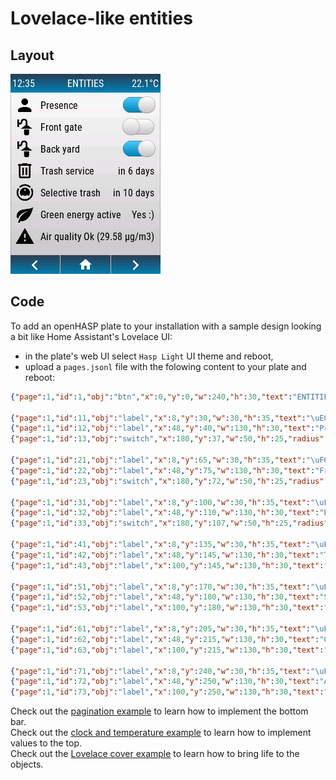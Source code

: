 
<h1>Lovelace-like entities</h1>

<h2>Layout</h2>

![Screenshot](../../assets/images/screenshots/demo_lovelace_entities.png)

<h2>Code</h2>

To add an openHASP plate to your installation with a sample design looking a bit like Home Assistant's Lovelace UI:

- in the plate's web UI select `Hasp Light` UI theme and reboot,
- upload a `pages.jsonl` file with the folowing content to your plate and reboot:


```json
{"page":1,"id":1,"obj":"btn","x":0,"y":0,"w":240,"h":30,"text":"ENTITIES","value_font":22,"bg_color":"#2C3E50","text_color":"#FFFFFF","radius":0,"border_side":0,"click":0}

{"page":1,"id":11,"obj":"label","x":8,"y":30,"w":30,"h":35,"text":"\uE004","align":1,"text_font":32,"text_color":"black"}
{"page":1,"id":12,"obj":"label","x":48,"y":40,"w":130,"h":30,"text":"Presence override","align":0,"text_font":16,"text_color":"black"}
{"page":1,"id":13,"obj":"switch","x":180,"y":37,"w":50,"h":25,"radius":25,"radius2":15}

{"page":1,"id":21,"obj":"label","x":8,"y":65,"w":30,"h":35,"text":"\uF054","align":1,"text_font":32,"text_color":"black"}
{"page":1,"id":22,"obj":"label","x":48,"y":75,"w":130,"h":30,"text":"Front gate","align":0,"text_font":16,"text_color":"black"}
{"page":1,"id":23,"obj":"switch","x":180,"y":72,"w":50,"h":25,"radius":25,"radius2":15}

{"page":1,"id":31,"obj":"label","x":8,"y":100,"w":30,"h":35,"text":"\uF054","align":1,"text_font":32,"text_color":"black"}
{"page":1,"id":32,"obj":"label","x":48,"y":110,"w":130,"h":30,"text":"Back yard","align":0,"text_font":16,"text_color":"black"}
{"page":1,"id":33,"obj":"switch","x":180,"y":107,"w":50,"h":25,"radius":25,"radius2":15}

{"page":1,"id":41,"obj":"label","x":8,"y":135,"w":30,"h":35,"text":"\uEA7A","align":1,"text_font":32,"text_color":"black"}
{"page":1,"id":42,"obj":"label","x":48,"y":145,"w":130,"h":30,"text":"Trash service","align":0,"text_font":16,"text_color":"black"}
{"page":1,"id":43,"obj":"label","x":100,"y":145,"w":130,"h":30,"text":"in 6 days","align":2,"text_color":"black"}

{"page":1,"id":51,"obj":"label","x":8,"y":170,"w":30,"h":35,"text":"\uE70D","align":1,"text_font":32,"text_color":"black"}
{"page":1,"id":52,"obj":"label","x":48,"y":180,"w":130,"h":30,"text":"Selective trash","align":0,"text_font":16,"text_color":"black"}
{"page":1,"id":53,"obj":"label","x":100,"y":180,"w":130,"h":30,"text":"in 10 days","align":2,"text_color":"black"}

{"page":1,"id":61,"obj":"label","x":8,"y":205,"w":30,"h":35,"text":"\uE32A","align":1,"text_font":32,"text_color":"black"}
{"page":1,"id":62,"obj":"label","x":48,"y":215,"w":130,"h":30,"text":"Green energy active","align":0,"text_font":16,"text_color":"black"}
{"page":1,"id":63,"obj":"label","x":100,"y":215,"w":130,"h":30,"text":"Yes :)","align":2,"text_color":"black"}

{"page":1,"id":71,"obj":"label","x":8,"y":240,"w":30,"h":35,"text":"\uE957","align":1,"text_font":32,"text_color":"black"}
{"page":1,"id":72,"obj":"label","x":48,"y":250,"w":130,"h":30,"text":"Air quality","align":0,"text_font":16,"text_color":"black"}
{"page":1,"id":73,"obj":"label","x":100,"y":250,"w":130,"h":30,"text":"OK (29.58 µg/m³)","align":2,"text_color":"black"}
```

Check out the [pagination example](../example-pagination) to learn how to implement the bottom bar.  
Check out the [clock and temperature example](../../home-assistant/sampl_conf/#display-clock-and-temperature) to learn how to implement values to the top.  
Check out the [Lovelace cover example](../../home-assistant/sampl_conf/#covers-like-in-lovelace) to learn how to bring life to the objects.  
